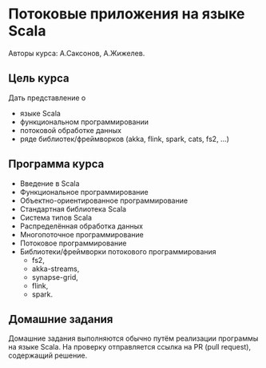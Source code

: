 # Потоковые приложения на языке Scala

Авторы курса: А.Саксонов, А.Жижелев.

## Цель курса

Дать представление о
- языке Scala
- функциональном программировании
- потоковой обработке данных
- ряде библиотек/фреймворков (akka, flink, spark, cats, fs2, ...)

## Программа курса

- Введение в Scala
- Функциональное программирование
- Объектно-ориентированное программирование
- Стандартная библиотека Scala
- Система типов Scala
- Распределённая обработка данных
- Многопоточное программирование
- Потоковое программирование
- Библиотеки/фреймворки потокового программирования 
  - fs2,
  - akka-streams,
  - synapse-grid,
  - flink,
  - spark.

## Домашние задания

Домашние задания выполняются обычно путём реализации программы на языке Scala. На проверку отправляется ссылка на PR (pull request), содержащий решение.
